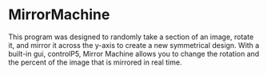 # MirrorMachine
 This program was designed to randomly take a section of an image, rotate it, and mirror it across the y-axis to create a new symmetrical design. With a built-in gui, controlP5, Mirror Machine allows you to change the rotation and the percent of the image that is mirrored in real time.
